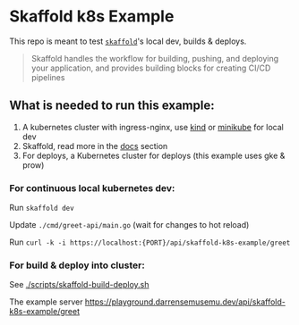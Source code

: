 # Skaffold k8s Example

This repo is meant to test [`skaffold`](https://skaffold.dev/docs/)'s local dev, builds & deploys.

> Skaffold handles the workflow for building, pushing, and deploying your application, and provides building blocks for creating CI/CD pipelines

## What is needed to run this example:

1. A kubernetes cluster with ingress-nginx, use [kind](https://kind.sigs.k8s.io/) or [minikube](https://minikube.sigs.k8s.io/docs/start/) for local dev
1. Skaffold, read more in the [docs](https://skaffold.dev/docs/) section
1. For deploys, a Kubernetes cluster for deploys (this example uses gke & prow)


### For continuous local kubernetes dev:

Run `skaffold dev`

Update `./cmd/greet-api/main.go` (wait for changes 
to hot reload)

Run `curl -k -i https://localhost:{PORT}/api/skaffold-k8s-example/greet`

### For build & deploy into cluster:

See [./scripts/skaffold-build-deploy.sh](./scripts/skaffold-build-deploy.sh) 

The example server https://playground.darrensemusemu.dev/api/skaffold-k8s-example/greet
